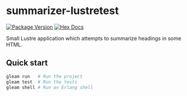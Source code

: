 # summarizer-lustretest

[![Package Version](https://img.shields.io/hexpm/v/lustretest)](https://hex.pm/packages/lustretest)
[![Hex Docs](https://img.shields.io/badge/hex-docs-ffaff3)](https://hexdocs.pm/lustretest/)

Small Lustre application which attempts to summarize headings in some HTML.

## Quick start

```sh
gleam run   # Run the project
gleam test  # Run the tests
gleam shell # Run an Erlang shell
```

